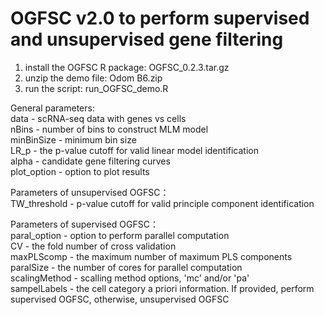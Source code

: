 # OGFSC v2.0 to perform supervised and unsupervised gene filtering

1. install the OGFSC R package: OGFSC_0.2.3.tar.gz
2. unzip the demo file: Odom B6.zip
3. run the script: run_OGFSC_demo.R
                                       
General parameters:                                                                            
data - scRNA-seq data with genes vs cells                                  
nBins - number of bins to construct MLM model                                       
minBinSize - minimum bin size                                       
LR_p - the p-value cutoff for valid linear model identification                                      
alpha - candidate gene filtering curves                                                                    
plot_option - option to plot results                                                                        

Parameters of unsupervised OGFSC：                                                             
TW_threshold - p-value cutoff for valid principle component identification                                 
                                     
Parameters of supervised OGFSC：                                                             
paral_option - option to perform parallel computation                                     
CV - the fold number of cross validation                                 
maxPLScomp - the maximum number of maximum PLS components                                       
paralSize - the number of cores for parallel computation                                     
scalingMethod - scalling method options, 'mc' and/or 'pa'                                 
sampelLabels - the cell category a priori information. If provided, perform supervised OGFSC, otherwise, unsupervised OGFSC                             
                                      

